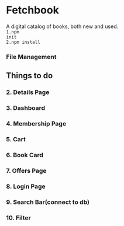 # Fetchbook
A digital catalog of books, both new and used.<br>
<code>1.npm init</code><br>
<code>2.npm install</code><br>

### File Management

## Things to do
<h3>2. Details Page</h3>
<h3>3. Dashboard</h3>
<h3>4. Membership Page</h3>
<h3>5. Cart</h3>
<h3>6. Book Card</h3>
<h3>7. Offers Page</h3>
<h3>8. Login Page</h3>
<h3>9. Search Bar(connect to db)</h3>
<h3>10. Filter</h3>
